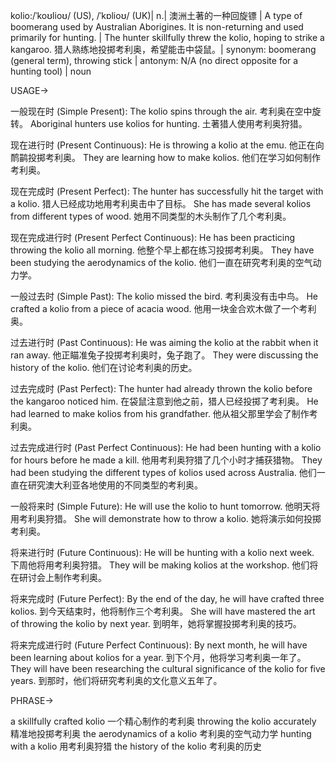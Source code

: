 kolio:/ˈkoʊlioʊ/ (US), /ˈkɒlioʊ/ (UK)| n.| 澳洲土著的一种回旋镖 | A type of boomerang used by Australian Aborigines.  It is non-returning and used primarily for hunting. |  The hunter skillfully threw the kolio, hoping to strike a kangaroo. 猎人熟练地投掷考利奥，希望能击中袋鼠。| synonym: boomerang (general term), throwing stick | antonym: N/A (no direct opposite for a hunting tool) | noun

USAGE->

一般现在时 (Simple Present):
The kolio spins through the air.  考利奥在空中旋转。
Aboriginal hunters use kolios for hunting. 土著猎人使用考利奥狩猎。

现在进行时 (Present Continuous):
He is throwing a kolio at the emu. 他正在向鸸鹋投掷考利奥。
They are learning how to make kolios. 他们在学习如何制作考利奥。

现在完成时 (Present Perfect):
The hunter has successfully hit the target with a kolio. 猎人已经成功地用考利奥击中了目标。
She has made several kolios from different types of wood. 她用不同类型的木头制作了几个考利奥。

现在完成进行时 (Present Perfect Continuous):
He has been practicing throwing the kolio all morning. 他整个早上都在练习投掷考利奥。
They have been studying the aerodynamics of the kolio. 他们一直在研究考利奥的空气动力学。

一般过去时 (Simple Past):
The kolio missed the bird. 考利奥没有击中鸟。
He crafted a kolio from a piece of acacia wood. 他用一块金合欢木做了一个考利奥。

过去进行时 (Past Continuous):
He was aiming the kolio at the rabbit when it ran away.  他正瞄准兔子投掷考利奥时，兔子跑了。
They were discussing the history of the kolio. 他们在讨论考利奥的历史。

过去完成时 (Past Perfect):
The hunter had already thrown the kolio before the kangaroo noticed him. 在袋鼠注意到他之前，猎人已经投掷了考利奥。
He had learned to make kolios from his grandfather. 他从祖父那里学会了制作考利奥。

过去完成进行时 (Past Perfect Continuous):
He had been hunting with a kolio for hours before he made a kill. 他用考利奥狩猎了几个小时才捕获猎物。
They had been studying the different types of kolios used across Australia. 他们一直在研究澳大利亚各地使用的不同类型的考利奥。

一般将来时 (Simple Future):
He will use the kolio to hunt tomorrow. 他明天将用考利奥狩猎。
She will demonstrate how to throw a kolio. 她将演示如何投掷考利奥。

将来进行时 (Future Continuous):
He will be hunting with a kolio next week. 下周他将用考利奥狩猎。
They will be making kolios at the workshop. 他们将在研讨会上制作考利奥。

将来完成时 (Future Perfect):
By the end of the day, he will have crafted three kolios. 到今天结束时，他将制作三个考利奥。
She will have mastered the art of throwing the kolio by next year. 到明年，她将掌握投掷考利奥的技巧。

将来完成进行时 (Future Perfect Continuous):
By next month, he will have been learning about kolios for a year. 到下个月，他将学习考利奥一年了。
They will have been researching the cultural significance of the kolio for five years. 到那时，他们将研究考利奥的文化意义五年了。


PHRASE->

a skillfully crafted kolio  一个精心制作的考利奥
throwing the kolio accurately  精准地投掷考利奥
the aerodynamics of a kolio  考利奥的空气动力学
hunting with a kolio  用考利奥狩猎
the history of the kolio  考利奥的历史


